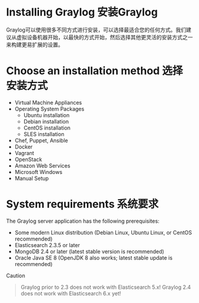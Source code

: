 # Installing Graylog 安装Graylog
Graylog可以使用很多不同方式进行安装，可以选择最适合您的任何方式。我们建议从虚拟设备机器开始，以最快的方式开始，然后选择其他更灵活的安装方式之一来构建更易扩展的设置。

# Choose an installation method 选择安装方式
- Virtual Machine Appliances
- Operating System Packages
    - Ubuntu installation
    - Debian installation
    - CentOS installation
    - SLES installation
- Chef, Puppet, Ansible
- Docker
- Vagrant
- OpenStack
- Amazon Web Services
- Microsoft Windows
- Manual Setup

# System requirements 系统要求
The Graylog server application has the following prerequisites:
  - Some modern Linux distribution (Debian Linux, Ubuntu Linux, or CentOS recommended)
  - Elasticsearch 2.3.5 or later
  - MongoDB 2.4 or later (latest stable version is recommended)
  - Oracle Java SE 8 (OpenJDK 8 also works; latest stable update is recommended)

Caution
> Graylog prior to 2.3 does not work with Elasticsearch 5.x!
> Graylog 2.4 does not work with Elasticsearch 6.x yet!
